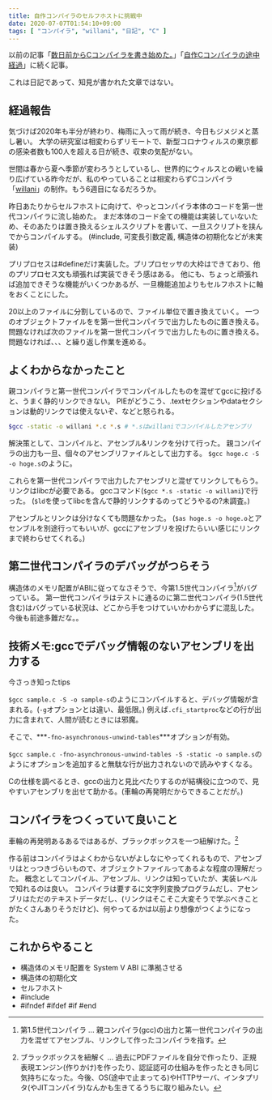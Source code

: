 ```yaml
---
title: 自作コンパイラのセルフホストに挑戦中
date: 2020-07-07T01:54:10+09:00
tags: [ "コンパイラ", "willani", "日記", "C" ]
---
```


以前の記事「[数日前からCコンパイラを書き始めた。](/posts/willani-start/)」「[自作Cコンパイラの途中経過](/posts/willani-compliperbook-finished/)」に続く記事。

これは日記であって、知見が書かれた文章ではない。

## 経過報告

気づけば2020年も半分が終わり、梅雨に入って雨が続き、今日もジメジメと蒸し暑い。
大学の研究室は相変わらずリモートで、新型コロナウィルスの東京都の感染者数も100人を超える日が続き、収束の気配がない。

世間は春から夏へ季節が変わろうとしているし、世界的にウィルスとの戦いを繰り広げている昨今だが、私のやっていることは相変わらずCコンパイラ「[willani](https://github.com/basd4g/willani)」の制作。もう6週目になるだろうか。

昨日あたりからセルフホストに向けて、やっとコンパイラ本体のコードを第一世代コンパイラに流し始めた。
まだ本体のコード全ての機能は実装していないため、そのあたりは置き換えるシェルスクリプトを書いて、一旦スクリプトを挟んでからコンパイルする。
(#include, 可変長引数定義, 構造体の初期化などが未実装)

プリプロセスは#defineだけ実装した。プリプロセッサの大枠はできており、他のプリプロセス文も頑張れば実装できそう感はある。
他にも、ちょっと頑張れば追加できそうな機能がいくつかあるが、一旦機能追加よりもセルフホストに軸をおくことにした。

20以上のファイルに分割しているので、ファイル単位で置き換えていく。
一つのオブジェクトファイルをを第一世代コンパイラで出力したものに置き換える。
問題なければ次のファイルを第一世代コンパイラで出力したものに置き換える。
問題なければ、、、と繰り返し作業を進める。

## よくわからなかったこと

親コンパイラと第一世代コンパイラでコンパイルしたものを混ぜてgccに投げると、うまく静的リンクできない。
PIEがどうこう、.textセクションやdataセクションは動的リンクでは使えないぞ、などと怒られる。
```sh
$gcc -static -o willani *.c *.s # *.sはwillaniでコンパイルしたアセンブリ
```   

解決策として、コンパイルと、アセンブル&リンクを分けて行った。
親コンパイラの出力も一旦、個々のアセンブリファイルとして出力する。 `$gcc hoge.c -S -o hoge.s`のように。

これらを第一世代コンパイラで出力したアセンブリと混ぜてリンクしてもらう。
リンクはlibcが必要である。
gccコマンド(`$gcc *.s -static -o willani`)で行った。
(`$ld`を使ってlibcを含んで静的リンクするのってどうやるの?未調査。)

アセンブルとリンクは分けなくても問題なかった。
(`$as hoge.s -o hoge.o`とアセンブルを別途行ってもいいが、gccにアセンブリを投げたらいい感じにリンクまで終わらせてくれる。)

## 第二世代コンパイラのデバッグがつらそう

構造体のメモリ配置がABIに従ってなさそうで、今第1.5世代コンパイラ[^1]がバグっている。
第一世代コンパイラはテストに通るのに第二世代コンパイラ(1.5世代含む)はバグっている状況は、どこから手をつけていいかわからずに混乱した。
今後も前途多難だな。。

## 技術メモ:gccでデバッグ情報のないアセンブリを出力する

今さっき知ったtips

`$gcc sample.c -S -o sample-s`のようにコンパイルすると、デバッグ情報が含まれる。(`-g`オプションとは違い、最低限。)
例えば`.cfi_startproc`などの行が出力に含まれて、人間が読むときには邪魔。

そこで、***`-fno-asynchronous-unwind-tables`***オプションが有効。

`$gcc sample.c -fno-asynchronous-unwind-tables -S -static -o sample.s`のようにオプションを追加すると無駄な行が出力されないので読みやすくなる。

Cの仕様を調べるとき、gccの出力と見比べたりするのが結構役に立つので、見やすいアセンブリを出せて助かる。(車輪の再発明だからできることだが。)

## コンパイラをつくっていて良いこと

車輪の再発明あるあるではあるが、ブラックボックスを一つ紐解けた。[^2]

作る前はコンパイラはよくわからないがよしなにやってくれるもので、アセンブリはとっつきづらいもので、オブジェクトファイルってあるよな程度の理解だった。
概念としてコンパイル、アセンブル、リンクは知っていたが、実装レベルで知れるのは良い。
コンパイラは要するに文字列変換プログラムだし、アセンブリはただのテキストデータだし、(リンクはそこそこ大変そうで学ぶべきことがたくさんありそうだけど)、何やってるかは以前より想像がつくようになった。

## これからやること

- 構造体のメモリ配置を System V ABI に準拠させる
- 構造体の初期化文
- セルフホスト
- #include
- #ifndef #ifdef #if #end

[^1]: 第1.5世代コンパイラ
... 親コンパイラ(gcc)の出力と第一世代コンパイラの出力を混ぜてアセンブル、リンクして作ったコンパイラを指す。

[^2]: ブラックボックスを紐解く
... 過去にPDFファイルを自分で作ったり、正規表現エンジン(作りかけ)を作ったり、認証認可の仕組みを作ったときも同じ気持ちになった。今後、OS(途中で止まってる)やHTTPサーバ、インタプリタ(やJITコンパイラ)なんかも生きてるうちに取り組みたい。

